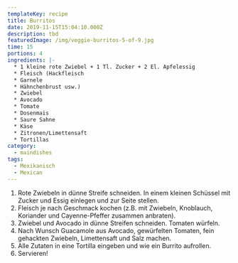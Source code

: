 ```yaml
---
templateKey: recipe
title: Burritos
date: 2019-11-15T15:04:10.000Z
description: tbd
featuredImage: /img/veggie-burritos-5-of-9.jpg
time: 15
portions: 4
ingredients: |-
  * 1 kleine rote Zwiebel + 1 Tl. Zucker + 2 El. Apfelessig
  * Fleisch (Hackfleisch
  * Garnele
  * Hähnchenbrust usw.)
  * Zwiebel
  * Avocado
  * Tomate
  * Dosenmais
  * Saure Sahne
  * Käse
  * Zitronen/Limettensaft
  * Tortillas
category:
  - maindishes
tags:
  - Mexikanisch
  - Mexican
---
```


1. Rote Zwiebeln in dünne Streife schneiden. In einem kleinen Schüssel mit Zucker und Essig einlegen und zur Seite stellen.
2. Fleisch je nach Geschmack kochen (z.B. mit Zwiebeln, Knoblauch, Koriander und Cayenne-Pfeffer zusammen anbraten).
3. Zwiebel und Avocado in dünne Streifen schneiden. Tomaten würfeln.
4. Nach Wunsch Guacamole aus Avocado, gewürfelten Tomaten, fein gehackten Zwiebeln, Limettensaft und Salz machen.
5. Alle Zutaten in eine Tortilla eingeben und wie ein Burrito aufrollen.
6. Servieren!
